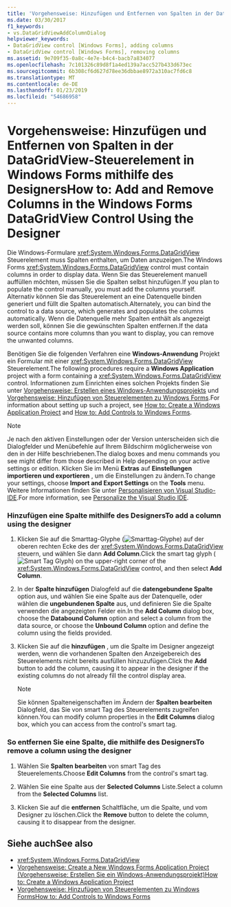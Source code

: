 ```yaml
---
title: 'Vorgehensweise: Hinzufügen und Entfernen von Spalten in der DataGridView-Steuerelement in Windows Forms mithilfe des Designers'
ms.date: 03/30/2017
f1_keywords:
- vs.DataGridViewAddColumnDialog
helpviewer_keywords:
- DataGridView control [Windows Forms], adding columns
- DataGridView control [Windows Forms], removing columns
ms.assetid: 9e709f35-0a8c-4e7e-b4c4-bacb7a834077
ms.openlocfilehash: 7c101326c89d8f1a4ed139a7acc527b433d673ec
ms.sourcegitcommit: 6b308cf6d627d78ee36dbbae8972a310ac7fd6c8
ms.translationtype: MT
ms.contentlocale: de-DE
ms.lasthandoff: 01/23/2019
ms.locfileid: "54686958"
---
```

# <a name="how-to-add-and-remove-columns-in-the-windows-forms-datagridview-control-using-the-designer"></a><span data-ttu-id="05fa0-102">Vorgehensweise: Hinzufügen und Entfernen von Spalten in der DataGridView-Steuerelement in Windows Forms mithilfe des Designers</span><span class="sxs-lookup"><span data-stu-id="05fa0-102">How to: Add and Remove Columns in the Windows Forms DataGridView Control Using the Designer</span></span>
<span data-ttu-id="05fa0-103">Die Windows-Formulare <xref:System.Windows.Forms.DataGridView> Steuerelement muss Spalten enthalten, um Daten anzuzeigen.</span><span class="sxs-lookup"><span data-stu-id="05fa0-103">The Windows Forms <xref:System.Windows.Forms.DataGridView> control must contain columns in order to display data.</span></span> <span data-ttu-id="05fa0-104">Wenn Sie das Steuerelement manuell auffüllen möchten, müssen Sie die Spalten selbst hinzufügen.</span><span class="sxs-lookup"><span data-stu-id="05fa0-104">If you plan to populate the control manually, you must add the columns yourself.</span></span> <span data-ttu-id="05fa0-105">Alternativ können Sie das Steuerelement an eine Datenquelle binden generiert und füllt die Spalten automatisch.</span><span class="sxs-lookup"><span data-stu-id="05fa0-105">Alternately, you can bind the control to a data source, which generates and populates the columns automatically.</span></span> <span data-ttu-id="05fa0-106">Wenn die Datenquelle mehr Spalten enthält als angezeigt werden soll, können Sie die gewünschten Spalten entfernen.</span><span class="sxs-lookup"><span data-stu-id="05fa0-106">If the data source contains more columns than you want to display, you can remove the unwanted columns.</span></span>  
  
 <span data-ttu-id="05fa0-107">Benötigen Sie die folgenden Verfahren eine **Windows-Anwendung** Projekt ein Formular mit einer <xref:System.Windows.Forms.DataGridView> Steuerelement.</span><span class="sxs-lookup"><span data-stu-id="05fa0-107">The following procedures require a **Windows Application** project with a form containing a <xref:System.Windows.Forms.DataGridView> control.</span></span> <span data-ttu-id="05fa0-108">Informationen zum Einrichten eines solchen Projekts finden Sie unter [Vorgehensweise: Erstellen eines Windows-Anwendungsprojekts](https://msdn.microsoft.com/library/b2f93fed-c635-4705-8d0e-cf079a264efa) und [Vorgehensweise: Hinzufügen von Steuerelementen zu Windows Forms](../../../../docs/framework/winforms/controls/how-to-add-controls-to-windows-forms.md).</span><span class="sxs-lookup"><span data-stu-id="05fa0-108">For information about setting up such a project, see [How to: Create a Windows Application Project](https://msdn.microsoft.com/library/b2f93fed-c635-4705-8d0e-cf079a264efa) and [How to: Add Controls to Windows Forms](../../../../docs/framework/winforms/controls/how-to-add-controls-to-windows-forms.md).</span></span>  
  
> [!NOTE]
>  <span data-ttu-id="05fa0-109">Je nach den aktiven Einstellungen oder der Version unterscheiden sich die Dialogfelder und Menübefehle auf Ihrem Bildschirm möglicherweise von den in der Hilfe beschriebenen.</span><span class="sxs-lookup"><span data-stu-id="05fa0-109">The dialog boxes and menu commands you see might differ from those described in Help depending on your active settings or edition.</span></span> <span data-ttu-id="05fa0-110">Klicken Sie im Menü **Extras** auf **Einstellungen importieren und exportieren** , um die Einstellungen zu ändern.</span><span class="sxs-lookup"><span data-stu-id="05fa0-110">To change your settings, choose **Import and Export Settings** on the **Tools** menu.</span></span> <span data-ttu-id="05fa0-111">Weitere Informationen finden Sie unter [Personalisieren von Visual Studio-IDE](/visualstudio/ide/personalizing-the-visual-studio-ide).</span><span class="sxs-lookup"><span data-stu-id="05fa0-111">For more information, see [Personalize the Visual Studio IDE](/visualstudio/ide/personalizing-the-visual-studio-ide).</span></span>  
  
### <a name="to-add-a-column-using-the-designer"></a><span data-ttu-id="05fa0-112">Hinzufügen eine Spalte mithilfe des Designers</span><span class="sxs-lookup"><span data-stu-id="05fa0-112">To add a column using the designer</span></span>  
  
1.  <span data-ttu-id="05fa0-113">Klicken Sie auf die Smarttag-Glyphe (![Smarttag-Glyphe](../../../../docs/framework/winforms/controls/media/vs-winformsmttagglyph.gif "VS_WinFormSmtTagGlyph")) auf der oberen rechten Ecke des der <xref:System.Windows.Forms.DataGridView> steuern, und wählen Sie dann **Add Column**.</span><span class="sxs-lookup"><span data-stu-id="05fa0-113">Click the smart tag glyph (![Smart Tag Glyph](../../../../docs/framework/winforms/controls/media/vs-winformsmttagglyph.gif "VS_WinFormSmtTagGlyph")) on the upper-right corner of the <xref:System.Windows.Forms.DataGridView> control, and then select **Add Column**.</span></span>  
  
2.  <span data-ttu-id="05fa0-114">In der **Spalte hinzufügen** Dialogfeld auf die **datengebundene Spalte** option aus, und wählen Sie eine Spalte aus der Datenquelle, oder wählen die **ungebundenen Spalte** aus, und definieren Sie die Spalte verwenden die angezeigten Felder ein.</span><span class="sxs-lookup"><span data-stu-id="05fa0-114">In the **Add Column** dialog box, choose the **Databound Column** option and select a column from the data source, or choose the **Unbound Column** option and define the column using the fields provided.</span></span>  
  
3.  <span data-ttu-id="05fa0-115">Klicken Sie auf die **hinzufügen** , um die Spalte im Designer angezeigt werden, wenn die vorhandenen Spalten den Anzeigebereich des Steuerelements nicht bereits ausfüllen hinzuzufügen.</span><span class="sxs-lookup"><span data-stu-id="05fa0-115">Click the **Add** button to add the column, causing it to appear in the designer if the existing columns do not already fill the control display area.</span></span>  
  
    > [!NOTE]
    >  <span data-ttu-id="05fa0-116">Sie können Spalteneigenschaften im Ändern der **Spalten bearbeiten** Dialogfeld, das Sie von smart Tag des Steuerelements zugreifen können.</span><span class="sxs-lookup"><span data-stu-id="05fa0-116">You can modify column properties in the **Edit Columns** dialog box, which you can access from the control's smart tag.</span></span>  
  
### <a name="to-remove-a-column-using-the-designer"></a><span data-ttu-id="05fa0-117">So entfernen Sie eine Spalte, die mithilfe des Designers</span><span class="sxs-lookup"><span data-stu-id="05fa0-117">To remove a column using the designer</span></span>  
  
1.  <span data-ttu-id="05fa0-118">Wählen Sie **Spalten bearbeiten** von smart Tag des Steuerelements.</span><span class="sxs-lookup"><span data-stu-id="05fa0-118">Choose **Edit Columns** from the control's smart tag.</span></span>  
  
2.  <span data-ttu-id="05fa0-119">Wählen Sie eine Spalte aus der **Selected Columns** Liste.</span><span class="sxs-lookup"><span data-stu-id="05fa0-119">Select a column from the **Selected Columns** list.</span></span>  
  
3.  <span data-ttu-id="05fa0-120">Klicken Sie auf die **entfernen** Schaltfläche, um die Spalte, und vom Designer zu löschen.</span><span class="sxs-lookup"><span data-stu-id="05fa0-120">Click the **Remove** button to delete the column, causing it to disappear from the designer.</span></span>  
  
## <a name="see-also"></a><span data-ttu-id="05fa0-121">Siehe auch</span><span class="sxs-lookup"><span data-stu-id="05fa0-121">See also</span></span>
- <xref:System.Windows.Forms.DataGridView>
- [<span data-ttu-id="05fa0-122">Vorgehensweise: Create a New Windows Forms Application Project (Vorgehensweise: Erstellen Sie ein Windows-Anwendungsprojekt)</span><span class="sxs-lookup"><span data-stu-id="05fa0-122">How to: Create a Windows Application Project</span></span>](https://msdn.microsoft.com/library/b2f93fed-c635-4705-8d0e-cf079a264efa)
- [<span data-ttu-id="05fa0-123">Vorgehensweise: Hinzufügen von Steuerelementen zu Windows Forms</span><span class="sxs-lookup"><span data-stu-id="05fa0-123">How to: Add Controls to Windows Forms</span></span>](../../../../docs/framework/winforms/controls/how-to-add-controls-to-windows-forms.md)
